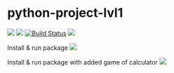 # python-project-lvl1

<a href="https://codeclimate.com/github/codeclimate/codeclimate/maintainability"><img src="https://api.codeclimate.com/v1/badges/a99a88d28ad37a79dbf6/maintainability" /></a>
<a href="https://codeclimate.com/github/codeclimate/codeclimate/test_coverage"><img src="https://api.codeclimate.com/v1/badges/a99a88d28ad37a79dbf6/test_coverage" /></a>
<a href="https://actions-badge.atrox.dev/gato-naranja/python-project-lvl1/goto?ref=master"><img alt="Build Status" src="https://img.shields.io/endpoint.svg?url=https%3A%2F%2Factions-badge.atrox.dev%2Fgato-naranja%2Fpython-project-lvl1%2Fbadge%3Fref%3Dmaster&style=flat" /></a>
<a href="https://travis-ci.com/gato-naranja/python-project-lvl1.svg?branch=master"><img src="https://travis-ci.com/gato-naranja/python-project-lvl1.svg?branch=master" /></a>

Install & run package
<a href="https://asciinema.org/a/6d0J1e1KkgJhk9RwaXl3WkOeW" target="_blank"><img src="https://asciinema.org/a/6d0J1e1KkgJhk9RwaXl3WkOeW.svg" /></a>

Install & run package with added game of calculator
<a href="https://asciinema.org/a/lNMw9K5eLPjifjom5svEglz7g" target="_blank"><img src="https://asciinema.org/a/lNMw9K5eLPjifjom5svEglz7g.svg" /></a>

